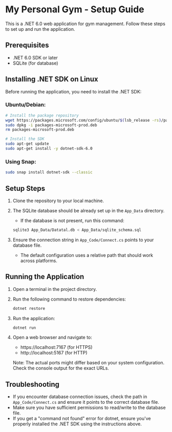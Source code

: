 # My Personal Gym - Setup Guide

This is a .NET 6.0 web application for gym management. Follow these steps to set up and run the application.

## Prerequisites

- .NET 6.0 SDK or later
- SQLite (for database)

## Installing .NET SDK on Linux

Before running the application, you need to install the .NET SDK:

### Ubuntu/Debian:

```bash
# Install the package repository
wget https://packages.microsoft.com/config/ubuntu/$(lsb_release -rs)/packages-microsoft-prod.deb -O packages-microsoft-prod.deb
sudo dpkg -i packages-microsoft-prod.deb
rm packages-microsoft-prod.deb

# Install the SDK
sudo apt-get update
sudo apt-get install -y dotnet-sdk-6.0
```

### Using Snap:

```bash
sudo snap install dotnet-sdk --classic
```

## Setup Steps

1. Clone the repository to your local machine.

2. The SQLite database should be already set up in the `App_Data` directory.
   - If the database is not present, run this command:
   ```bash
   sqlite3 App_Data/Datatal.db < App_Data/sqlite_schema.sql
   ```

3. Ensure the connection string in `App_Code/Connect.cs` points to your database file.
   - The default configuration uses a relative path that should work across platforms.

## Running the Application

1. Open a terminal in the project directory.

2. Run the following command to restore dependencies:
   ```bash
   dotnet restore
   ```

3. Run the application:
   ```bash
   dotnet run
   ```

4. Open a web browser and navigate to:
   - https://localhost:7167 (for HTTPS)
   - http://localhost:5167 (for HTTP)

   Note: The actual ports might differ based on your system configuration. Check the console output for the exact URLs.

## Troubleshooting

- If you encounter database connection issues, check the path in `App_Code/Connect.cs` and ensure it points to the correct database file.
- Make sure you have sufficient permissions to read/write to the database file.
- If you get a "command not found" error for dotnet, ensure you've properly installed the .NET SDK using the instructions above. 